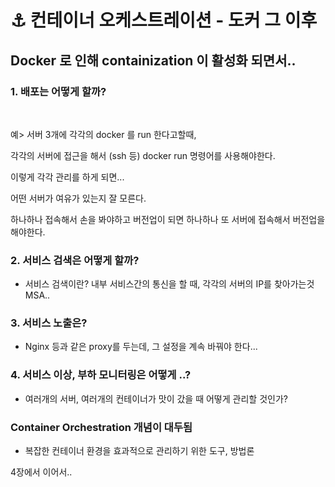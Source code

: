 # ⚓️ 컨테이너 오케스트레이션 - 도커 그 이후

## Docker 로 인해 containization 이 활성화 되면서.. 

### 1. 배포는 어떻게 할까? 

<br>

예> 서버 3개에 각각의 docker 를 run 한다고할때,

각각의 서버에 접근을 해서 (ssh 등) docker run 명령어를 사용해야한다.

이렇게 각각 관리를 하게 되면...

어떤 서버가 여유가 있는지 잘 모른다. 

하나하나 접속해서 손을 봐야하고 버전업이 되면 하나하나 또 서버에 접속해서 버전업을 해야한다.


### 2. 서비스 검색은 어떻게 할까?

- 서비스 검색이란? 
    내부 서비스간의 통신을 할 때, 각각의 서버의 IP를 찾아가는것
    MSA..

### 3. 서비스 노출은?

- Nginx 등과 같은 proxy를 두는데, 그 설정을 계속 바꿔야 한다...


### 4. 서비스 이상, 부하 모니터링은 어떻게 ..?

- 여러개의 서버, 여러개의 컨테이너가 맛이 갔을 때 어떻게 관리할 것인가? 


### Container Orchestration 개념이 대두됨

- 복잡한 컨테이너 환경을 효과적으로 관리하기 위한 도구, 방법론 

4장에서 이어서..

